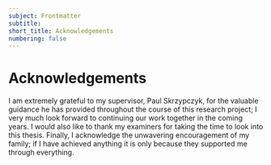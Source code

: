 ```yaml
---
subject: Frontmatter
subtitle:
short_title: Acknowledgements
numbering: false
---
```


# Acknowledgements

I am extremely grateful to my supervisor, Paul Skrzypczyk, for the valuable guidance he has provided throughout the course of this research project; I very much look forward to continuing our work together in the coming years.
I would also like to thank my examiners for taking the time to look into this thesis.
Finally, I acknowledge the unwavering encouragement of my family; if I have achieved anything it is only because they supported me through everything.